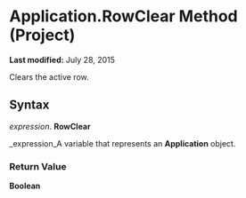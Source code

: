 
# Application.RowClear Method (Project)

 **Last modified:** July 28, 2015

Clears the active row.

## Syntax

 _expression_. **RowClear**

 _expression_A variable that represents an  **Application** object.


### Return Value

 **Boolean**

